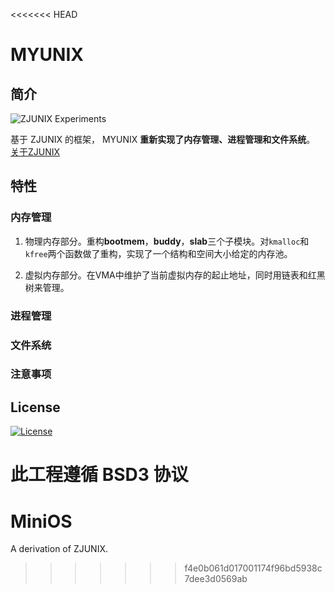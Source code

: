 <<<<<<< HEAD
# MYUNIX

## 简介

![ZJUNIX Experiments](https://img.shields.io/badge/ZJUNIX-Experiments-blue.svg)

基于 ZJUNIX 的框架， MYUNIX **重新实现了内存管理、进程管理和文件系统**。  
[关于ZJUNIX](https://github.com/ZJUNIX/ZJUNIX)

## 特性

### 内存管理

1. 物理内存部分。重构**bootmem**，**buddy**，**slab**三个子模块。对`kmalloc`和`kfree`两个函数做了重构，实现了一个结构和空间大小给定的内存池。

2. 虚拟内存部分。在VMA中维护了当前虚拟内存的起止地址，同时用链表和红黑树来管理。

### 进程管理



### 文件系统



### 注意事项



## License

[![License](https://img.shields.io/badge/License-BSD%203--Clause-blue.svg)](./LICENSE)

此工程遵循 BSD3 协议
=======

# MiniOS
A derivation of ZJUNIX.
>>>>>>> f4e0b061d017001174f96bd5938c7dee3d0569ab
